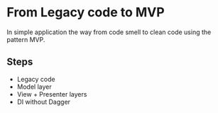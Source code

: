 # From Legacy code to MVP

In simple application the way from code smell to clean code using the pattern MVP.

## Steps

- Legacy code
- Model layer
- View + Presenter layers
- DI without Dagger


